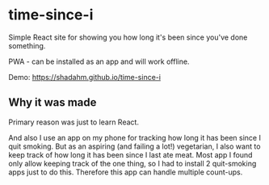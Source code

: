 # time-since-i
Simple React site for showing you how long it's been since you've done something. 

PWA - can be installed as an app and will work offline.

Demo: https://shadahm.github.io/time-since-i

## Why it was made

Primary reason was just to learn React.

And also I use an app on my phone for tracking how long it has been since I quit smoking. But as an aspiring (and failing a lot!) vegetarian, I also want to keep track of how long it has been since I last ate meat. Most app I found only allow keeping track of the one thing, so I had to install 2 quit-smoking apps just to do this. Therefore this app can handle multiple count-ups.
